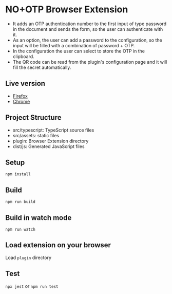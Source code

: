 # NO+OTP Browser Extension

* It adds an OTP authentication number to the first input of type password in the document and sends the form, so the user can authenticate with it.
* As an option, the user can add a password to the configuration, so the input will be filled with a combination of password + OTP.
* In the configuration the user can select to store the OTP in the clipboard.
* The QR code can be read from the plugin's configuration page and it will fill the secret automatically.

## Live version
 - [Firefox](https://addons.mozilla.org/en-US/firefox/addon/no-otp/)
 - [Chrome](https://chrome.google.com/webstore/detail/no%20otp/epfcbfnadaigbokbekcipecemoaiaeni)

## Project Structure

* src/typescript: TypeScript source files
* src/assets: static files
* plugin: Browser Extension directory
* dist/js: Generated JavaScript files

## Setup

```
npm install
```

## Build

```
npm run build
```

## Build in watch mode

```
npm run watch
```

## Load extension on your browser

Load `plugin` directory

## Test
`npx jest` or `npm run test`
